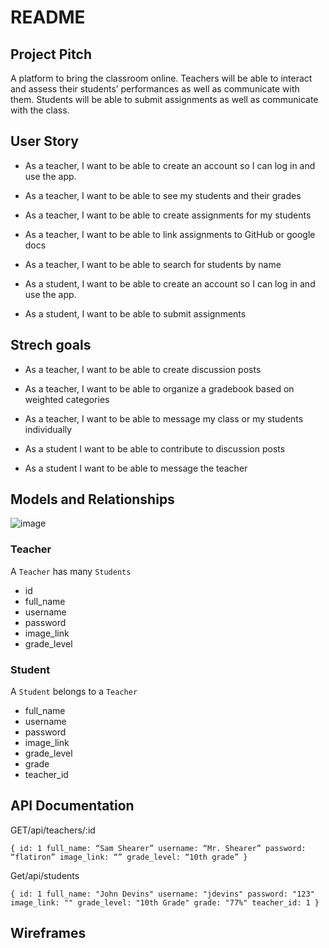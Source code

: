 # README


## Project Pitch

A platform to bring the classroom online. Teachers will be able to interact and assess their students’ performances as well as communicate with them. Students will be able to submit assignments as well as communicate with the class.

## User Story


- As a teacher, I want to be able to create an account so I can log in and use the app.
- As a teacher, I want to be able to see my students and their grades
- As a teacher, I want to be able to create assignments for my students
- As a teacher, I want to be able to link assignments to GitHub or google docs
- As a teacher, I want to be able to search for students by name


- As a student, I want to be able to create an account so I can log in and use the app.
- As a student, I want to be able to submit assignments 


## Strech goals

- As a teacher, I want to be able to create discussion posts
- As a teacher, I want to be able to organize a gradebook based on weighted categories
- As a teacher, I want to be able to message my class or my students individually

- As a student I want to be able to contribute to discussion posts
- As a student I want to be able to message the teacher

## Models and Relationships

![image](https://user-images.githubusercontent.com/85294886/137011003-652b5ee4-59a4-45be-a24f-55e2adc3af6c.png)


### Teacher

A `Teacher` has many `Students`

- id 
- full_name
- username
- password
- image_link
- grade_level


### Student 

A `Student` belongs to a `Teacher`

- full_name
- username
- password
- image_link
- grade_level
- grade
- teacher_id


## API Documentation

GET/api/teachers/:id

`{
	id: 1
	full_name: “Sam Shearer”
	username: “Mr. Shearer”
	password: “flatiron”
	image_link: “”
	grade_level: “10th grade”
}`


Get/api/students

`{
	id: 1
	full_name: "John Devins"
	username: "jdevins"
	password: "123"
	image_link: ""
	grade_level: "10th Grade"
	grade: "77%"
	teacher_id: 1
}`

## Wireframes



